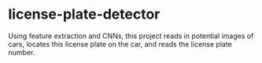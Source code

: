 # license-plate-detector
Using feature extraction and CNNs, this project reads in potential images of cars, locates this license plate on the car, and reads the license plate number. 
